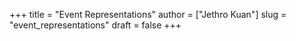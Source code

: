 +++
title = "Event Representations"
author = ["Jethro Kuan"]
slug = "event_representations"
draft = false
+++
